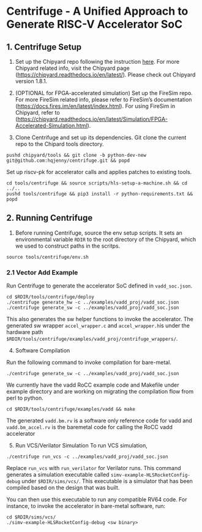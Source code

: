 # Centrifuge - A Unified Approach to Generate RISC-V Accelerator SoC 

## 1. Centrifuge Setup 
1) Set up the Chipyard repo following the instruction [here](https://chipyard.readthedocs.io/en/latest/Chipyard-Basics/Initial-Repo-Setup.html#initial-repository-setup). For more Chipyard related info, visit the Chipyard page (https://chipyard.readthedocs.io/en/latest/). Please check out Chipyard version 1.8.1. 

2) (OPTIONAL for FPGA-accelerated simulation) Set up the FireSim repo. 
For more FireSim related info, please refer to FireSim’s documentation (https://docs.fires.im/en/latest/index.html). 
For using FireSim in Chipyard, refer to (https://chipyard.readthedocs.io/en/latest/Simulation/FPGA-Accelerated-Simulation.html). 

3) Clone Centrifuge and set up its dependencies. 
Git clone the current repo to the Chipard tools directory.
```
pushd chipyard/tools && git clone -b python-dev-new git@github.com:hqjenny/centrifuge.git && popd
```
Set up riscv-pk for accelerator calls and applies patches to existing tools. 
```
cd tools/centrifuge && source scripts/hls-setup-a-machine.sh && cd ../..
pushd tools/centrifuge && pip3 install -r python-requirements.txt && popd
```

## 2. Running Centrifuge
1) Before running Centrifuge, source the env setup scripts.
It sets an environmental variable `RDIR` to the root directory of the Chipyard, which we used to construct paths in the scritps. 
```
source tools/centrifuge/env.sh
```
 
### 2.1 Vector Add Example 
Run Centrifuge to generate the accelerator SoC defined in `vadd_soc.json`.
```
cd $RDIR/tools/centrifuge/deploy
./centrifuge generate_hw -c ../examples/vadd_proj/vadd_soc.json
./centrifuge generate_sw -c ../examples/vadd_proj/vadd_soc.json 
```
This also generates the sw helper functions to invoke the accelerator. The generated sw wrapper `accel_wrapper.c` and `accel_wrapper.h`is under the hardware path  `$RDIR/tools/centrifuge/examples/vadd_proj/centrifuge_wrappers/`. 

4) Software Compilation

Run the following command to invoke compilation for bare-metal. 
```
./centrifuge generate_sw -c ../examples/vadd_proj/vadd_soc.json 
```
We currently have the vadd RoCC example code and Makefile under example directory and are working on migrating the compilation flow from perl to python.
```
cd $RDIR/tools/centrifuge/examples/vadd && make
```
The generated `vadd.bm.rv` is a software only reference code for vadd and `vadd.bm_accel.rv` is the baremetal code for calling the RoCC vadd accelerator

5) Run VCS/Verilator Simulation 
To run VCS simulation, 
```
./centrifuge run_vcs -c ../examples/vadd_proj/vadd_soc.json 
```
Replace `run_vcs` with `run_verilator` for Verilator runs. 
This command generates a simulation executable called `simv-example-HLSRocketConfig-debug` under `$RDIR/sims/vcs/`. 
This executable is a simulator that has been compiled based on the design that was built. 

You can then use this executable to run any compatible RV64 code. 
For instance, to invoke the accelerator in bare-metal software, run:
```
cd $RDIR/sims/vcs/
./simv-example-HLSRocketConfig-debug <sw binary>
```
